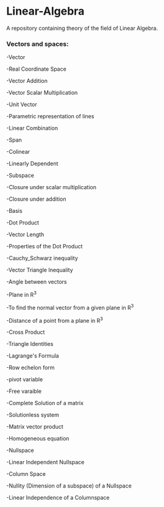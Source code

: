 # Linear-Algebra
A repository containing theory of the field of Linear Algebra.

<h3>Vectors and spaces:</h3>

-Vector

-Real Coordinate Space

-Vector Addition

-Vector Scalar Multiplication

-Unit Vector

-Parametric representation of lines

-Linear Combination

-Span

-Colinear

-Linearly Dependent

-Subspace

-Closure under scalar multiplication

-Closure under addition

-Basis

-Dot Product

-Vector Length

-Properties of the Dot Product

-Cauchy_Schwarz inequality

-Vector Triangle Inequality

-Angle between vectors

-Plane in R<sup>3</sup>

-To find the normal vector from a given plane in R<sup>3</sup>

-Distance of a point from a plane in R<sup>3</sup>

-Cross Product

-Triangle Identities

-Lagrange's Formula

-Row echelon form

-pivot variable

-Free varaible

-Complete Solution of a matrix

-Solutionless system

-Matrix vector product

-Homogeneous equation

-Nullspace

-Linear Independent Nullspace

-Column Space

-Nullity (Dimension of a subspace) of a Nullspace

-Linear Independence of a Columnspace
